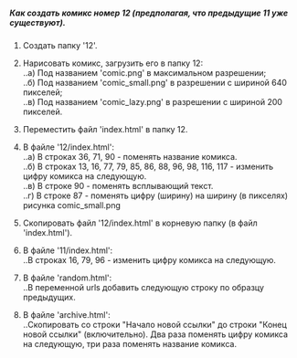 ##### Как создать комикс номер 12 (предполагая, что предыдущие 11 уже существуют).  
  
1) Создать папку '12'.  
  
2) Нарисовать комикс, загрузить его в папку 12:  
..a) Под названием 'comic.png' в максимальном разрешении;  
..б) Под названием 'comic_small.png' в разрешении с шириной 640 пикселей;  
..в) Под названием 'comic_lazy.png' в разрешении с шириной 200 пикселей.    
  
3) Переместить файл 'index.html' в папку 12.  
  
4) В файле '12/index.html':  
..a) В строках 36, 71, 90 - поменять название комикса.  
..б) В строках 13, 16, 77, 79, 85, 86, 88, 96, 98, 116, 117 - изменить цифру комикса на следующую.  
..в) В строке 90 - поменять всплывающий текст.  
..г) В строке 87 - поменять цифру (ширину) на ширину (в пикселях) рисунка comic_small.png
  
5) Скопировать файл '12/index.html' в корневую папку (в файл 'index.html').    
  
6) В файле '11/index.html':  
..В строках 16, 79, 96 - изменить цифру комикса на следующую.  
  
7) В файле 'random.html':  
..В переменной urls добавить следующую строку по образцу предыдущих.  

8) В файле 'archive.html':  
..Скопировать со строки "Начало новой ссылки" до строки "Конец новой ссылки" (включительно).
Два раза поменять цифру комикса на следующую, три раза поменять название комикса.
